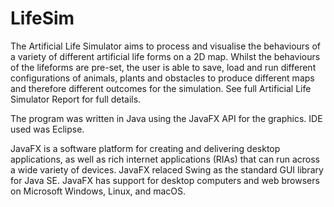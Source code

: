 # LifeSim

The Artificial Life Simulator aims to process and visualise the behaviours of a variety of different artificial life forms on a 2D map. Whilst the behaviours of the lifeforms are pre-set, the user is able to save, load and run different configurations of animals, plants and obstacles to produce different maps and therefore different outcomes for the simulation. See full Artificial Life Simulator Report for full details.

The program was written in Java using the JavaFX API for the graphics. IDE used was Eclipse. 

JavaFX is a software platform for creating and delivering desktop applications, as well as rich internet applications (RIAs) that can run across a wide variety of devices. JavaFX relaced Swing as the standard GUI library for Java SE. JavaFX has support for desktop computers and web browsers on Microsoft Windows, Linux, and macOS.
